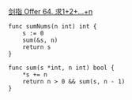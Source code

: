 [剑指 Offer 64. 求1+2+…+n](https://leetcode-cn.com/problems/qiu-12n-lcof/)
```golang
func sumNums(n int) int {
    s := 0
    sum(&s, n)
    return s
}

func sum(s *int, n int) bool {
    *s += n
    return n > 0 && sum(s, n - 1)
}
```
